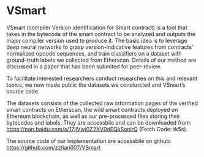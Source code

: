 # VSmart
VSmart (compiler Version identification for Smart contract) is a tool that takes in the bytecode of the smart contract to be analyzed and outputs the major compiler version used to produce it. The basic idea is to leverage deep neural networks to grasp version-indicative features from contracts’ normalized opcode sequences, and train classifiers on a dataset with ground-truth labels we collected from Etherscan. Details of our method are discussed in a paper that has been submited for peer-review.

To facilitate interested researchers conduct researches on this and relevant topics, we now made public the datasets we consturcted and VSmart’s source code.

The datasets consists of the collected raw information pages of the verified smart contracts on Etherscan, the wild smart contracts deployed on Ethereum blockchain, as well as our pre-processed files storing their bytecodes and labels. They are accessbile and can be downloaded from: https://pan.baidu.com/s/17ijVwj0Z2XV0dEQkSonlrQ (Fetch Code: tk5s). 

The source code of our implementation are accessbile on github: https://github.com/zztian007/VSmart 
